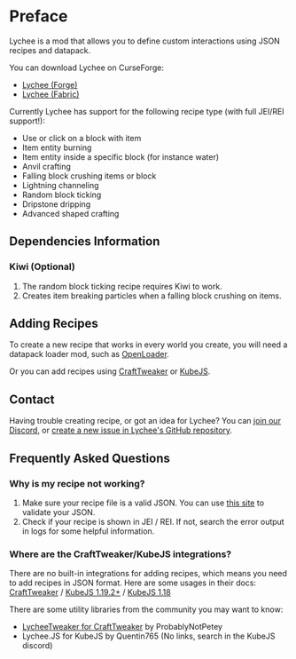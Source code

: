 # Preface

Lychee is a mod that allows you to define custom interactions using JSON recipes and datapack.

You can download Lychee on CurseForge:

- [Lychee (Forge)](https://www.curseforge.com/minecraft/mc-mods/lychee)
- [Lychee (Fabric)](https://www.curseforge.com/minecraft/mc-mods/lychee-fabric)

Currently Lychee has support for the following recipe type (with full JEI/REI support!):

- Use or click on a block with item
- Item entity burning
- Item entity inside a specific block (for instance water)
- Anvil crafting
- Falling block crushing items or block
- Lightning channeling
- Random block ticking
- Dripstone dripping
- Advanced shaped crafting

## Dependencies Information

### Kiwi (Optional)

1. The random block ticking recipe requires Kiwi to work.
2. Creates item breaking particles when a falling block crushing on items.

## Adding Recipes

To create a new recipe that works in every world you create, you will need a datapack loader mod, such as [OpenLoader](https://www.curseforge.com/minecraft/mc-mods/open-loader).

Or you can add recipes using [CraftTweaker](https://www.curseforge.com/minecraft/mc-mods/crafttweaker) or [KubeJS](https://www.curseforge.com/minecraft/mc-mods/kubejs).

## Contact

Having trouble creating recipe, or got an idea for Lychee? You can [join our Discord](http://discord.snownee.com/), or [create a new issue in Lychee's GitHub repository](https://github.com/Snownee/Lychee/issues).

## Frequently Asked Questions

### Why is my recipe not working?

1. Make sure your recipe file is a valid JSON. You can use [this site](https://jsonlint.com/) to validate your JSON.
2. Check if your recipe is shown in JEI / REI. If not, search the error output in logs for some helpful information.

### Where are the CraftTweaker/KubeJS integrations?

There are no built-in integrations for adding recipes, which means you need to add recipes in JSON format. Here are some usages in their docs: [CraftTweaker](https://docs.blamejared.com/1.19/en/vanilla/api/recipe/manager/GenericRecipesManager#addJsonRecipe) / [KubeJS 1.19.2+](https://wiki.latvian.dev/books/kubejs/page/recipes#bkmrk-custom%2Fmodded-json-r) / [KubeJS 1.18](hhttps://wiki.latvian.dev/books/kubejs-legacy/page/recipeeventjs)

There are some utility libraries from the community you may want to know:

 - [LycheeTweaker for CraftTweaker](https://github.com/ProbablyNotPetey/LycheeTweaker) by ProbablyNotPetey
 - Lychee.JS for KubeJS by Quentin765 (No links, search in the KubeJS discord)

